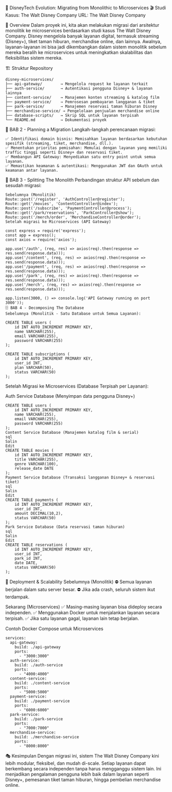🏰 DisneyTech Evolution: Migrating from Monolithic to Microservices
🎬 Studi Kasus: The Walt Disney Company
URL: The Walt Disney Company

🎯 Overview
Dalam proyek ini, kita akan melakukan migrasi dari arsitektur monolitik ke microservices berdasarkan studi kasus The Walt Disney Company. Disney mengelola banyak layanan digital, termasuk streaming (Disney+), tiket taman hiburan, merchandise online, dan lainnya. Awalnya, layanan-layanan ini bisa jadi dikembangkan dalam sistem monolitik sebelum mereka beralih ke microservices untuk meningkatkan skalabilitas dan fleksibilitas sistem mereka.

🏗️ Struktur Repository
````plaintext
disney-microservices/
├── api-gateway/        → Mengelola request ke layanan terkait
├── auth-service/       → Autentikasi pengguna Disney+ & layanan lainnya
├── content-service/    → Manajemen konten streaming & katalog film
├── payment-service/    → Pemrosesan pembayaran langganan & tiket
├── park-service/       → Manajemen reservasi taman hiburan Disney
├── merchandise-service/ → Pengelolaan penjualan merchandise online
├── database-scripts/   → Skrip SQL untuk layanan terpisah
└── README.md           → Dokumentasi proyek
````

📌 BAB 2 - Planning a Migration
Langkah-langkah perencanaan migrasi:
````plaintext
✅ Identifikasi domain bisnis: Memisahkan layanan berdasarkan kebutuhan spesifik (streaming, tiket, merchandise, dll.).
✅ Menentukan prioritas pemisahan: Memulai dengan layanan yang memiliki traffic tinggi seperti Disney+ dan reservasi tiket.
✅ Membangun API Gateway: Menyediakan satu entry point untuk semua layanan.
✅ Memastikan keamanan & autentikasi: Menggunakan JWT dan OAuth untuk keamanan antar layanan.
````

🔨 BAB 3 - Splitting The Monolith
Perbandingan struktur API sebelum dan sesudah migrasi:
````plaintext
Sebelumnya (Monolitik)
Route::post('/register', 'AuthController@register');
Route::get('/movies', 'ContentController@index');
Route::post('/subscribe', 'PaymentController@process');
Route::get('/park/reservations', 'ParkController@show');
Route::post('/merch/order', 'MerchandiseController@order');
Setelah migrasi ke Microservices (API Gateway)
````
````plaintext
const express = require('express');
const app = express();
const axios = require('axios');
````
````plaintext
app.use('/auth', (req, res) => axios(req).then(response => res.send(response.data)));
app.use('/content', (req, res) => axios(req).then(response => res.send(response.data)));
app.use('/payment', (req, res) => axios(req).then(response => res.send(response.data)));
app.use('/park', (req, res) => axios(req).then(response => res.send(response.data)));
app.use('/merch', (req, res) => axios(req).then(response => res.send(response.data)));

app.listen(3000, () => console.log('API Gateway running on port 3000'));
🗄️ BAB 4 - Decomposing The Database
Sebelumnya (Monolitik - Satu Database untuk Semua Layanan):
````
````plaintext
CREATE TABLE users (
    id INT AUTO_INCREMENT PRIMARY KEY,
    name VARCHAR(255),
    email VARCHAR(255),
    password VARCHAR(255)
);

CREATE TABLE subscriptions (
    id INT AUTO_INCREMENT PRIMARY KEY,
    user_id INT,
    plan VARCHAR(50),
    status VARCHAR(50)
);
````

Setelah Migrasi ke Microservices (Database Terpisah per Layanan):

Auth Service Database (Menyimpan data pengguna Disney+)
````plaintext
CREATE TABLE users (
    id INT AUTO_INCREMENT PRIMARY KEY,
    name VARCHAR(255),
    email VARCHAR(255),
    password VARCHAR(255)
);
Content Service Database (Manajemen katalog film & serial)
sql
Salin
Edit
CREATE TABLE movies (
    id INT AUTO_INCREMENT PRIMARY KEY,
    title VARCHAR(255),
    genre VARCHAR(100),
    release_date DATE
);
Payment Service Database (Transaksi langganan Disney+ & reservasi tiket)
sql
Salin
Edit
CREATE TABLE payments (
    id INT AUTO_INCREMENT PRIMARY KEY,
    user_id INT,
    amount DECIMAL(10,2),
    status VARCHAR(50)
);
Park Service Database (Data reservasi taman hiburan)
sql
Salin
Edit
CREATE TABLE reservations (
    id INT AUTO_INCREMENT PRIMARY KEY,
    user_id INT,
    park_id INT,
    date DATE,
    status VARCHAR(50)
);
````

🚀 Deployment & Scalability
Sebelumnya (Monolitik)
⛔ Semua layanan berjalan dalam satu server besar.
⛔ Jika ada crash, seluruh sistem ikut terdampak.

Sekarang (Microservices)
✅ Masing-masing layanan bisa dideploy secara independen.
✅ Menggunakan Docker untuk menjalankan layanan secara terpisah.
✅ Jika satu layanan gagal, layanan lain tetap berjalan.

Contoh Docker Compose untuk Microservices
````plaintext
services:
  api-gateway:
    build: ./api-gateway
    ports:
      - "3000:3000"
  auth-service:
    build: ./auth-service
    ports:
      - "4000:4000"
  content-service:
    build: ./content-service
    ports:
      - "5000:5000"
  payment-service:
    build: ./payment-service
    ports:
      - "6000:6000"
  park-service:
    build: ./park-service
    ports:
      - "7000:7000"
  merchandise-service:
    build: ./merchandise-service
    ports:
      - "8000:8000"
 ````
🎭 Kesimpulan
Dengan migrasi ini, sistem The Walt Disney Company kini lebih modular, fleksibel, dan mudah di-scale. Setiap layanan dapat berkembang secara independen tanpa harus mengganggu sistem lain. Ini menjadikan pengalaman pengguna lebih baik dalam layanan seperti Disney+, pemesanan tiket taman hiburan, hingga pembelian merchandise online.
